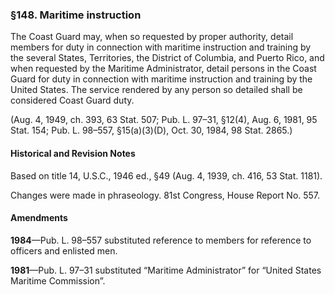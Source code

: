 ### §148. Maritime instruction ###

The Coast Guard may, when so requested by proper authority, detail members for duty in connection with maritime instruction and training by the several States, Territories, the District of Columbia, and Puerto Rico, and when requested by the Maritime Administrator, detail persons in the Coast Guard for duty in connection with maritime instruction and training by the United States. The service rendered by any person so detailed shall be considered Coast Guard duty.

(Aug. 4, 1949, ch. 393, 63 Stat. 507; Pub. L. 97–31, §12(4), Aug. 6, 1981, 95 Stat. 154; Pub. L. 98–557, §15(a)(3)(D), Oct. 30, 1984, 98 Stat. 2865.)

#### Historical and Revision Notes ####

Based on title 14, U.S.C., 1946 ed., §49 (Aug. 4, 1939, ch. 416, 53 Stat. 1181).

Changes were made in phraseology. 81st Congress, House Report No. 557.

#### Amendments ####

**1984**—Pub. L. 98–557 substituted reference to members for reference to officers and enlisted men.

**1981**—Pub. L. 97–31 substituted “Maritime Administrator” for “United States Maritime Commission”.